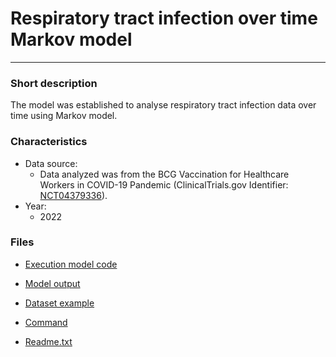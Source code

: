 # Respiratory tract infection over time Markov model
-------------------------

### Short description

The model was established to analyse respiratory tract infection data over time using Markov model.

### Characteristics
- Data source:
  - Data analyzed was from the BCG Vaccination for Healthcare Workers in COVID-19 Pandemic (ClinicalTrials.gov Identifier: [NCT04379336](https://clinicaltrials.gov/ct2/show/NCT04379336)).
- Year:
  - 2022

### Files

- [Execution model code](./RTI_MARKOV/execution_mod)

- [Model output](./RTI_MARKOV/Output_lst)

- [Dataset example](./RTI_MARKOV/example_dataset_csv)

- [Command](./RTI_MARKOV/Command_txt)

- [Readme.txt](./RTI_MARKOV/readme_txt)

